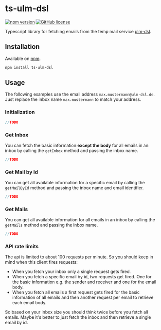 # ts-ulm-dsl

[![npm version](https://img.shields.io/npm/v/ts-ulm-dsl.svg)](https://www.npmjs.org/package/ts-ulm-dsl/)
[![GitHub license](https://img.shields.io/github/license/mashape/apistatus.svg)](https://github.com/DerStimmler/ts-ulm-dsl/blob/master/LICENSE.md)

Typescript library for fetching emails from the temp mail service [ulm-dsl](https://ulm-dsl.de/).

## Installation

Available on [npm](https://www.npmjs.org/package/ts-ulm-dsl/).

```bash
npm install ts-ulm-dsl
```

## Usage

The following examples use the email address `max.mustermann@ulm-dsl.de`. Just replace the inbox name `max.mustermann`
to match your address.

### Initialization

```typescript
//TODO
```

### Get Inbox

You can fetch the basic information **except the body** for all emails in an inbox by calling the `getInbox` method and
passing the inbox name.

```typescript
//TODO
```

### Get Mail by Id

You can get all available information for a specific email by calling the `getMailById` method and passing the inbox
name and email identifier.

```typescript
//TODO
```

### Get Mails

You can get all available information for all emails in an inbox by calling the `getMails` method and passing the inbox
name.

```typescript
//TODO
```

### API rate limits

The api is limited to about 100 requests per minute. So you should keep in mind when this client fires requests:

- When you fetch your inbox only a single request gets fired.
- When you fetch a specific email by id, two requests get fired. One for the basic information e.g. the sender and
  receiver and one for the email body.
- When you fetch all emails a first request gets fired for the basic information of all emails and then another request
  per email to retrieve each email body.

So based on your inbox size you should think twice before you fetch all emails. Maybe it's better to just fetch the
inbox and then retrieve a single email by id.
